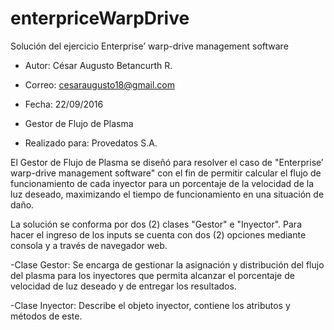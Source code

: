 # enterpriceWarpDrive
Solución del ejercicio Enterprise’ warp-drive management software

* Autor: César Augusto Betancurth R.
* Correo: cesaraugusto18@gmail.com
* Fecha: 22/09/2016

* Gestor de Flujo de Plasma 
* Realizado para: Provedatos S.A.


El Gestor de Flujo de Plasma se diseñó para resolver el caso de  "Enterprise’ warp-drive management software" con el fin de permitir calcular el flujo de funcionamiento de cada inyector para un porcentaje de la velocidad de la luz deseado, maximizando el tiempo de funcionamiento en una situación de daño.

La solución se conforma por dos (2) clases "Gestor" e "Inyector". Para hacer el ingreso de los inputs se cuenta con dos (2) opciones mediante consola y a través de navegador web.

-Clase Gestor: Se encarga de gestionar la asignación y distribución del flujo del plasma para los inyectores que permita alcanzar el porcentaje de velocidad de luz deseado y de entregar los resultados.

-Clase Inyector: Describe el objeto inyector, contiene los atributos y métodos de este.

